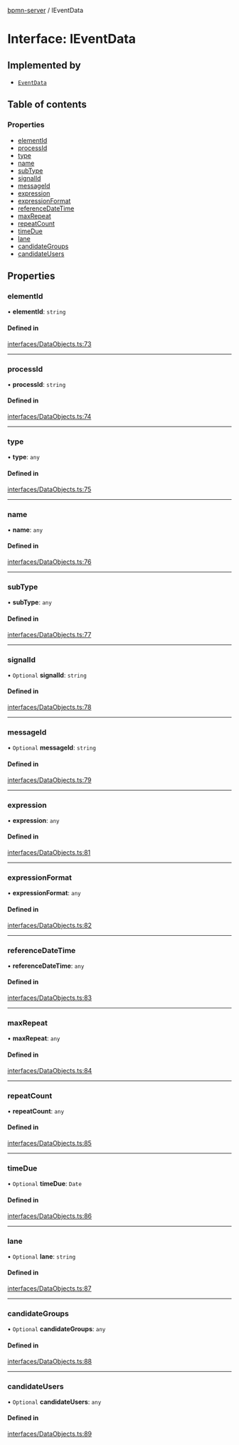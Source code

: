 [bpmn-server](../readme.md) / IEventData

# Interface: IEventData

## Implemented by

- [`EventData`](../classes/EventData.md)

## Table of contents

### Properties

- [elementId](IEventData.md#elementid)
- [processId](IEventData.md#processid)
- [type](IEventData.md#type)
- [name](IEventData.md#name)
- [subType](IEventData.md#subtype)
- [signalId](IEventData.md#signalid)
- [messageId](IEventData.md#messageid)
- [expression](IEventData.md#expression)
- [expressionFormat](IEventData.md#expressionformat)
- [referenceDateTime](IEventData.md#referencedatetime)
- [maxRepeat](IEventData.md#maxrepeat)
- [repeatCount](IEventData.md#repeatcount)
- [timeDue](IEventData.md#timedue)
- [lane](IEventData.md#lane)
- [candidateGroups](IEventData.md#candidategroups)
- [candidateUsers](IEventData.md#candidateusers)

## Properties

### elementId

• **elementId**: `string`

#### Defined in

[interfaces/DataObjects.ts:73](https://github.com/bpmnServer/bpmn-server/blob/6f144fc/src/interfaces/DataObjects.ts#L73)

___

### processId

• **processId**: `string`

#### Defined in

[interfaces/DataObjects.ts:74](https://github.com/bpmnServer/bpmn-server/blob/6f144fc/src/interfaces/DataObjects.ts#L74)

___

### type

• **type**: `any`

#### Defined in

[interfaces/DataObjects.ts:75](https://github.com/bpmnServer/bpmn-server/blob/6f144fc/src/interfaces/DataObjects.ts#L75)

___

### name

• **name**: `any`

#### Defined in

[interfaces/DataObjects.ts:76](https://github.com/bpmnServer/bpmn-server/blob/6f144fc/src/interfaces/DataObjects.ts#L76)

___

### subType

• **subType**: `any`

#### Defined in

[interfaces/DataObjects.ts:77](https://github.com/bpmnServer/bpmn-server/blob/6f144fc/src/interfaces/DataObjects.ts#L77)

___

### signalId

• `Optional` **signalId**: `string`

#### Defined in

[interfaces/DataObjects.ts:78](https://github.com/bpmnServer/bpmn-server/blob/6f144fc/src/interfaces/DataObjects.ts#L78)

___

### messageId

• `Optional` **messageId**: `string`

#### Defined in

[interfaces/DataObjects.ts:79](https://github.com/bpmnServer/bpmn-server/blob/6f144fc/src/interfaces/DataObjects.ts#L79)

___

### expression

• **expression**: `any`

#### Defined in

[interfaces/DataObjects.ts:81](https://github.com/bpmnServer/bpmn-server/blob/6f144fc/src/interfaces/DataObjects.ts#L81)

___

### expressionFormat

• **expressionFormat**: `any`

#### Defined in

[interfaces/DataObjects.ts:82](https://github.com/bpmnServer/bpmn-server/blob/6f144fc/src/interfaces/DataObjects.ts#L82)

___

### referenceDateTime

• **referenceDateTime**: `any`

#### Defined in

[interfaces/DataObjects.ts:83](https://github.com/bpmnServer/bpmn-server/blob/6f144fc/src/interfaces/DataObjects.ts#L83)

___

### maxRepeat

• **maxRepeat**: `any`

#### Defined in

[interfaces/DataObjects.ts:84](https://github.com/bpmnServer/bpmn-server/blob/6f144fc/src/interfaces/DataObjects.ts#L84)

___

### repeatCount

• **repeatCount**: `any`

#### Defined in

[interfaces/DataObjects.ts:85](https://github.com/bpmnServer/bpmn-server/blob/6f144fc/src/interfaces/DataObjects.ts#L85)

___

### timeDue

• `Optional` **timeDue**: `Date`

#### Defined in

[interfaces/DataObjects.ts:86](https://github.com/bpmnServer/bpmn-server/blob/6f144fc/src/interfaces/DataObjects.ts#L86)

___

### lane

• `Optional` **lane**: `string`

#### Defined in

[interfaces/DataObjects.ts:87](https://github.com/bpmnServer/bpmn-server/blob/6f144fc/src/interfaces/DataObjects.ts#L87)

___

### candidateGroups

• `Optional` **candidateGroups**: `any`

#### Defined in

[interfaces/DataObjects.ts:88](https://github.com/bpmnServer/bpmn-server/blob/6f144fc/src/interfaces/DataObjects.ts#L88)

___

### candidateUsers

• `Optional` **candidateUsers**: `any`

#### Defined in

[interfaces/DataObjects.ts:89](https://github.com/bpmnServer/bpmn-server/blob/6f144fc/src/interfaces/DataObjects.ts#L89)
